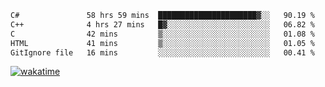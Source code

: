 <!--START_SECTION:waka-->

```txt
C#               58 hrs 59 mins  ██████████████████████▓░░   90.19 %
C++              4 hrs 27 mins   █▓░░░░░░░░░░░░░░░░░░░░░░░   06.82 %
C                42 mins         ▒░░░░░░░░░░░░░░░░░░░░░░░░   01.08 %
HTML             41 mins         ▒░░░░░░░░░░░░░░░░░░░░░░░░   01.05 %
GitIgnore file   16 mins         ░░░░░░░░░░░░░░░░░░░░░░░░░   00.41 %
```

<!--END_SECTION:waka-->
[![wakatime](https://wakatime.com/badge/user/6c2f442e-41b4-42e3-bc06-d5d8203ad1da.svg)](https://wakatime.com/@6c2f442e-41b4-42e3-bc06-d5d8203ad1da)
